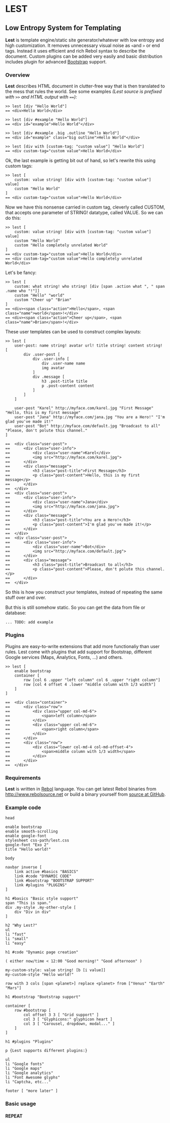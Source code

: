 LEST
====

Low Entropy System for Templating
---------------------------------

**Lest** is template engine/static site generator/whatever with low entropy and
high customization. It removes unnecessary visual noise as `<`and `>` or end tags. 
Instead it uses efficient and rich Rebol syntax to describe the document.
Custom plugins can be added very easily and basic distribution includes plugin
for advanced [Bootstrap](http://www.getbootstrap.com) support.

### Overview

**Lest** describes HTML document in clutter-free way that is then translated
to the mess that rules the world. See some examples *(Lest source is
prefixed with `>>` and HTML output with `==`):*

	>> lest [div "Hello World"]
	== <div>Hello World</div>

	>> lest [div #example "Hello World"]
	== <div id="example">Hello World"</div>

	>> lest [div #example .big .outline "Hello World"]
	== <div id="example" class="big outline">Hello World"</div>

	>> lest [div with [custom-tag: "custom value"] "Hello World"]
	== <div custom-tag="custom value">Hello World</div>

Ok, the last example is getting bit out of hand, so let's rewrite this using
custom tags:

	>> lest [
		custom: value string! [div with [custom-tag: "custom value"] value]
		custom "Hello World"
	]
	== <div custom-tag="custom value">Hello World</div>	

Now we have this nonsense carried in custom tag, cleverly called CUSTOM,
that accepts one parameter of STRING! datatype, called VALUE. So we can do this:

	>> lest [
		custom: value string! [div with [custom-tag: "custom value"] value]
		custom "Hello World" 
		custom "Hello completely unrelated World"
	]
	== <div custom-tag="custom value">Hello World</div>	
	== <div custom-tag="custom value">Hello completely unrelated World</div>

Let's be fancy:

	>> lest [
		custom: what string! who string! [div [span .action what ", " span .name who "!"]]
		custom "Hello" "world"
		custom "Cheer up" "Brian"
	]
	== <div><span class="action">Hello</span>, <span class="name">world</span>!</div>
	== <div><span class="action">Cheer up</span>, <span class="name">Brian</span>!</div>

These user templates can be used to construct complex layouts:

	>> lest [
		user-post: name string! avatar url! title string! content string! [
			div .user-post [
				div .user-info [
					div .user-name name
					img avatar
				]
				div .message [
					h3 .post-title title
					p .post-content content
				]
			]
		]

		user-post "Karel" http://myface.com/karel.jpg "First Message" "Hello, this is my first message"
		user-post "Jana" http://myface.com/jana.jpg "You are a Hero!" "I'm glad you've made it!"
		user-post "Bot" http://myface.com/default.jpg "Broadcast to all" "Please, don't polute this channel."
	]

	==	<div class="user-post">
	== 		<div class="user-info">
	==			<div class="user-name">Karel</div>
	==			<img src="http://myface.com/karel.jpg">
	==		</div>
	==		<div class="message">
	==			<h3 class="post-title">First Message</h3>
	== 			<p class="post-content">Hello, this is my first message</p>
	== 		</div>
	== 	</div>
	== 	<div class="user-post">
	==		<div class="user-info">
	==			<div class="user-name">Jana</div>
	== 			<img src="http://myface.com/jana.jpg">
	==		</div>
	==		<div class="message">
	==			<h3 class="post-title">You are a Hero!</h3>
	== 			<p class="post-content">I'm glad you've made it!</p>
	==		</div>
	==	</div>
	==	<div class="user-post">
	==		<div class="user-info">
	==			<div class="user-name">Bot</div>
	==			<img src="http://myface.com/default.jpg">
	==		</div>
	==		<div class="message">
	==			<h3 class="post-title">Broadcast to all</h3>
	==			<p class="post-content">Please, don't polute this channel.</p>
	==		</div>
	==	</div>

So this is how you construct your templates, instead of repeating the same stuff over and over.

But this is still somehow static. So you can get the data from file or database:

	... TODO: add example

### Plugins

Plugins are easy-to-write extensions that add more functionaliy than user rules.
Lest come with plugins that add support for Bootstrap, different Google services
(Maps, Analytics, Fonts, ...) and others.

	>> lest [
		enable bootstrap 
		container [
			row [col 6 .upper "left column" col 6 .upper "right column"] 
			row [col 4 offset 4 .lower "middle column with 1/3 width"]
		]
	]

	==	<div class="container">
	==		<div class="row">
	==			<div class="upper col-md-6">
	==				<span>left column</span>
	==			</div>
	==			<div class="upper col-md-6">
	==				<span>right column</span>
	==			</div>
	==		</div>
	==		<div class="row">
	==			<div class="lower col-md-4 col-md-offset-4">
	==				<span>middle column with 1/3 width</span>
	==			</div>
	==		</div>
	==	</div>

### Requirements

**Lest** is written in [Rebol](http://www.rebol.com) language. You can get latest Rebol binaries from
http://www.rebolsource.net or build a binary yourself from [source at GitHub](https://github.com/rebol/rebol).

### Example code

	head

	enable bootstrap
	enable smooth-scrolling
	enable google-font
	stylesheet css-path/lest.css
	google-font "Exo 2"
	title "Hello world!"

	body

	navbar inverse [
		link active #basics "BASICS"
		link #code "DYNAMIC CODE"
		link #bootstrap "BOOTSTRAP SUPPORT"
		link #plugins "PLUGINS"
	]

	h1 #basics "Basic style support"
	span "This is span."
	div .my-style .my-other-style [
	    div "Div in div"
	]

	h2 "Why Lest?"
	ul
	li "fast"
	li "small"
	li "easy"

	h1 #code "Dynamic page creation"

	( either now/time < 12:00 "Good morning!" "Good afternoon" )

	my-custom-style: value string! [b [i value]]
	my-custom-style "Hello world!"

	row with 3 cols [span <planet>] replace <planet> from ["Venus" "Earth" "Mars"]

	h1 #bootstrap "Bootstrap support"

	container [
		row #bootstrap [
			col offset 3 3 [ "Grid support" ]
			col 3 [ "Glyphicons:" glyphicon heart ]
			col 3 [ "Carousel, dropdown, modal..." ]
		]
	]

	h1 #plugins "Plugins"

	p {Lest supports different plugins:}

	ul
	li "Google fonts"
	li "Google maps"
	li "Google analytics"
	li "Font Awesome glyphs"
	li "Captcha, etc..."

	footer [ "more later" ]

### Basic usage

#### REPEAT

